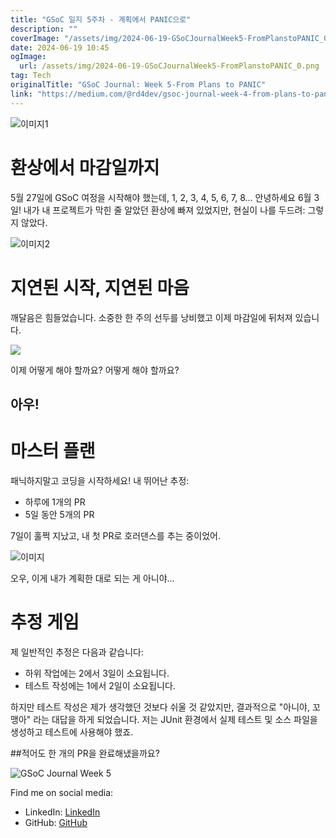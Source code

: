 ```yaml
---
title: "GSoC 일지 5주차 - 계획에서 PANIC으로"
description: ""
coverImage: "/assets/img/2024-06-19-GSoCJournalWeek5-FromPlanstoPANIC_0.png"
date: 2024-06-19 10:45
ogImage:
  url: /assets/img/2024-06-19-GSoCJournalWeek5-FromPlanstoPANIC_0.png
tag: Tech
originalTitle: "GSoC Journal: Week 5-From Plans to PANIC"
link: "https://medium.com/@rd4dev/gsoc-journal-week-4-from-plans-to-panic-62a4a7a1d0c5"
---
```


![이미지1](/assets/img/2024-06-19-GSoCJournalWeek5-FromPlanstoPANIC_0.png)

# 환상에서 마감일까지

5월 27일에 GSoC 여정을 시작해야 했는데, 1, 2, 3, 4, 5, 6, 7, 8... 안녕하세요 6월 3일! 내가 내 프로젝트가 막힌 줄 알았던 환상에 빠져 있었지만, 현실이 나를 두드려: 그렇지 않았다.

![이미지2](/assets/img/2024-06-19-GSoCJournalWeek5-FromPlanstoPANIC_1.png)

<div class="content-ad"></div>

# 지연된 시작, 지연된 마음

깨달음은 힘들었습니다. 소중한 한 주의 선두를 낭비했고 이제 마감일에 뒤처져 있습니다.

<img src="/assets/img/2024-06-19-GSoCJournalWeek5-FromPlanstoPANIC_2.png" />

이제 어떻게 해야 할까요? 어떻게 해야 할까요?

<div class="content-ad"></div>

## 아우!

# 마스터 플랜

패닉하지말고 코딩을 시작하세요! 내 뛰어난 추정:

- 하루에 1개의 PR
- 5일 동안 5개의 PR

<div class="content-ad"></div>

7일이 훌쩍 지났고, 내 첫 PR로 호러댄스를 추는 중이었어.

![이미지](/assets/img/2024-06-19-GSoCJournalWeek5-FromPlanstoPANIC_3.png)

오우, 이게 내가 계획한 대로 되는 게 아니야...

# 추정 게임

<div class="content-ad"></div>

제 일반적인 추정은 다음과 같습니다:

- 하위 작업에는 2에서 3일이 소요됩니다.
- 테스트 작성에는 1에서 2일이 소요됩니다.

하지만 테스트 작성은 제가 생각했던 것보다 쉬울 것 같았지만, 결과적으로 "아니야, 꼬맹아" 라는 대답을 하게 되었습니다. 저는 JUnit 환경에서 실제 테스트 및 소스 파일을 생성하고 테스트에 사용해야 했죠.

##적어도 한 개의 PR을 완료해냈을까요?

<div class="content-ad"></div>

![GSoC Journal Week 5](/assets/img/2024-06-19-GSoCJournalWeek5-FromPlanstoPANIC_4.png)

Find me on social media:

- LinkedIn: [LinkedIn](https://www.linkedin.com/in/rd4dev/)
- GitHub: [GitHub](https://github.com/Rd4dev)
